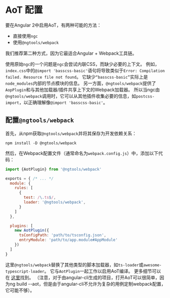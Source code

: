 # AoT 配置

要在Angular 2中启用AoT，有两种可能的方法：

- 直接使用`ngc` 
- 使用`@ngtools/webpack`

我们推荐第二种方式，因为它最适合Angular + Webpack工具链。

使用原始`ngc`的一个问题是`ngc`会尝试内联CSS，而缺少必要的上下文。 例如，`index.css`中的`@import 'basscss-basic'`语句将导致类似于`Error: Compilation failed. Resource file not found`。 它缺少`“basscss-basic”`实际上是`node_modules`内部的节点模块的信息。 另一方面，`@ngtools/webpack`提供了`AopPlugin`和与其他加载器/插件共享上下文的Webpack加载器。 所以当ngc由`@ngtools/webpack`调用时，它可以从其他插件收集必要的信息，如`postcss-import`，以正确理解像`@import 'basscss-basic'`。

## 配置`@ngtools/webpack`

首先，从npm获取`@ngtools/webpack`并将其保存为开发依赖关系：

```
npm install -D @ngtools/webpack

```

然后，在Webpack配置文件（通常命名为`webpack.config.js`）中，添加以下代码：

```javascript
import {AotPlugin} from '@ngtools/webpack'

exports = { /* ... */
  module: {
    rules: [
      {
        test: /\.ts$/,
        loader: '@ngtools/webpack',
      }
    ]
  },

  plugins: [
    new AotPlugin({
      tsConfigPath: 'path/to/tsconfig.json',
      entryModule: 'path/to/app.module#AppModule'
    })
  ]
}
```

这里`@ngtools/webpack`替换了其他类型的脚本加载器，如`ts-loader`或`awesome-typescript-loader`。 它与`AotPlugin`一起工作以启用AoT编译。 更多细节可以在 [这里](https://github.com/angular/angular-cli/tree/master/packages/webpack)找到。
（注意，对于由angular-cli生成的项目，打开AoT可以很简单，因为ng build --aot，但是由于angular-cli不允许为复杂的用例定制webpack配置，它可能不够）。